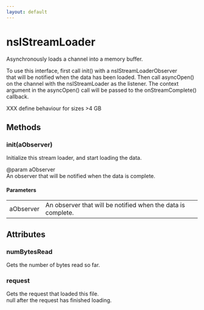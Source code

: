 ```yaml
---
layout: default
---
```


# nsIStreamLoader #
  
Asynchronously loads a channel into a memory buffer.  
  
To use this interface, first call init() with a nsIStreamLoaderObserver  
that will be notified when the data has been loaded. Then call asyncOpen()  
on the channel with the nsIStreamLoader as the listener. The context  
argument in the asyncOpen() call will be passed to the onStreamComplete()  
callback.  
  
XXX define behaviour for sizes >4 GB  
  

## Methods ##

### init(aObserver) ###
  
Initialize this stream loader, and start loading the data.  
  
@param aObserver  
       An observer that will be notified when the data is complete.  
  

#### Parameters ####

<table>

<tr>
<td>aObserver</td>
<td>       An observer that will be notified when the data is complete.  
</td>
</tr>

</table>

## Attributes ##

### numBytesRead ###
  
Gets the number of bytes read so far.  
  

### request ###
  
Gets the request that loaded this file.  
null after the request has finished loading.  
  
